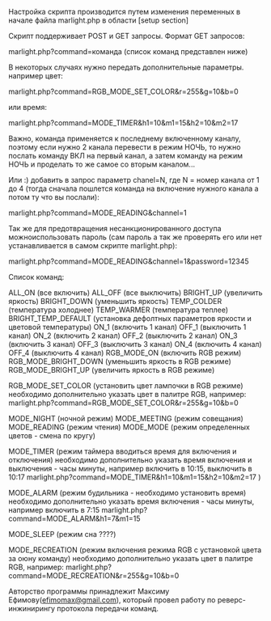 
Настройка скрипта производится путем изменения переменных в начале файла marlight.php
в области [setup section]

Скрипт поддерживает POST и GET запросы.
Формат GET запросов:

marlight.php?command=команда (список команд представлен ниже)

В некоторых случаях нужно передать дополнительные параметры. например цвет:

marlight.php?command=RGB_MODE_SET_COLOR&r=255&g=10&b=0

или время:

marlight.php?command=MODE_TIMER&h1=10&m1=15&h2=10&m2=17


Важно, команда применяется к последнему включенному каналу, поэтому если нужно 2 канала перевести в режим НОЧЬ, то нужно послать команду ВКЛ на первый канал, а затем команду на режим НОЧЬ и проделать то же самое со вторым каналом...

Или :) добавить в запрос параметр chanel=N, где N = номер канала от 1 до 4 (тогда сначала пошлется команда
на включение нужного канала а потом ту что вы послали):

marlight.php?command=MODE_READING&channel=1


Так же для предотвращения несанкционированного доступа можноиспользовать пароль
(сам пароль а так же проверять его или нет устанавливается в самом скрипте marlight.php):

marlight.php?command=MODE_READING&channel=1&password=12345





Список команд:

ALL_ON                      (все включить)
ALL_OFF                     (все выключить)
BRIGHT_UP                   (увеличить яркость)
BRIGHT_DOWN                 (уменьшить яркость)
TEMP_COLDER                 (температура холоднее)
TEMP_WARMER                 (температура теплее)
BRIGHT_TEMP_DEFAULT         (установка дефолтных параметров яркости и цветовой температуры)
ON_1                        (включить 1 канал)
OFF_1                       (выключить 1 канал)
ON_2                        (включить 2 канал)
OFF_2                       (выключить 2 канал)
ON_3                        (включить 3 канал)
OFF_3                       (выключить 3 канал)
ON_4                        (включить 4 канал)
OFF_4                       (выключить 4 канал)
RGB_MODE_ON                 (включить RGB режим)
RGB_MODE_BRIGHT_DOWN        (уменьшить яркость в RGB режиме)
RGB_MODE_BRIGHT_UP          (увеличить яркость в RGB режиме)

RGB_MODE_SET_COLOR          (установить цвет лампочки в RGB режиме)
                            необходимо дополнительно указать цвет в палитре RGB,
                            например: marlight.php?command=RGB_MODE_SET_COLOR&r=255&g=10&b=0

MODE_NIGHT                  (ночной режим)
MODE_MEETING                (режим совещания)
MODE_READING                (режим чтения)
MODE_MODE                   (режим определенных цветов - смена по кругу)

MODE_TIMER                  (режим таймера вводиться время для включения и отключения)
                            необходимо дополнительно указать время включения и выключения - часы минуты,
                            например включить в 10:15, выключить в 10:17
                            marlight.php?command=MODE_TIMER&h1=10&m1=15&h2=10&m2=17 )

MODE_ALARM                  (режим будильника - необходимо установить время)
                            необходимо дополнительно указать время включения - часы минуты,
                            например включить в 7:15
                            marlight.php?command=MODE_ALARM&h1=7&m1=15

MODE_SLEEP                  (режим сна ????)

MODE_RECREATION             (режим включения режима RGB с установкой цвета за оюну команду)
                            необходимо дополнительно указать цвет в палитре RGB,
                            например: marlight.php?command=MODE_RECREATION&r=255&g=10&b=0



Авторство программы принадлежит Максиму Ефимову(efimomax@gmail.com), который провел работу по реверс-инжинирингу протокола передачи команд.
